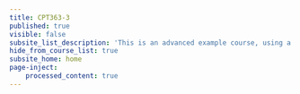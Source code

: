 ```yaml
---
title: CPT363-3
published: true
visible: false
subsite_list_description: 'This is an advanced example course, using a large number of page types and features.'
hide_from_course_list: true
subsite_home: home
page-inject:
    processed_content: true
---
```

